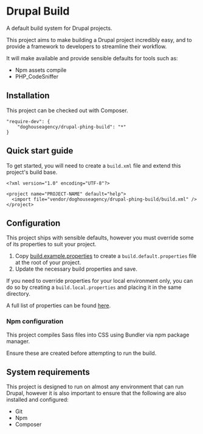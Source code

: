 # Drupal Build

A default build system for Drupal projects.

This project aims to make building a Drupal project incredibly easy, and to
provide a framework to developers to streamline their workflow.

It will make available and provide sensible defaults for tools such as:

  - Npm assets compile
  - PHP_CodeSniffer

## Installation

This project can be checked out with Composer.

```
"require-dev": {
    "doghouseagency/drupal-phing-build": "*"
}
```

## Quick start guide

To get started, you will need to create a `build.xml` file and extend this
project's build base.

```
<?xml version="1.0" encoding="UTF-8"?>

<project name="PROJECT-NAME" default="help">
  <import file="vendor/doghouseagency/drupal-phing-build/build.xml" />
</project>
```

## Configuration

This project ships with sensible defaults, however you must override some of its
properties to suit your project.

  1. Copy [build.example.properties](https://github.com/DoghouseMedia/drupal-phing-build/blob/master/build.example.properties)
     to create a `build.default.properties` file at the root of your project.
  2. Update the necessary build properties and save.

If you need to override properties for your local environment only, you can do
so by creating a `build.local.properties` and placing it in the same directory.

A full list of properties can be found [here](https://github.com/DoghouseMedia/drupal-phing-build/blob/master/browse/build.default.properties).

### Npm configuration

This project compiles Sass files into CSS using Bundler via npm package manager.


Ensure these are created before attempting to run the build.

## System requirements

This project is designed to run on almost any environment that can run Drupal,
however it is also important to ensure that the following are also installed and
configured:

  - Git
  - Npm
  - Composer
